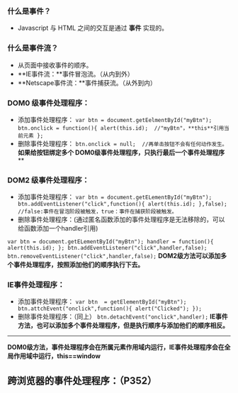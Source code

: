 ### 什么是事件？
- Javascript 与 HTML 之间的交互是通过 **事件** 实现的。

### 什么是事件流？
- 从页面中接收事件的顺序。
- **IE事件流：**事件冒泡流。（从内到外）
- **Netscape事件流：**事件捕获流。（从外到内）

### DOM0 级事件处理程序：
- 添加事件处理程序：
`var btn = document.getEelmentById("myBtn");
 btn.onclick = function(){
    alert(this.id);  //"myBtn"，**this**引用当前元素
  };`
- 删除事件处理程序：
`btn.onclick = null;  //再单击按钮不会有任何动作发生。`
**如果给按钮绑定多个 DOM0级事件处理程序，只执行最后一个事件处理程序****

### DOM2 级事件处理程序：
- 添加事件处理程序：
`var btn = document.getELementById("myBtn");
 btn.addEventListener("click",function(){
    alert(this.id);
 },false);  //false:事件在冒泡阶段被触发，true：事件在捕获阶段被触发。`
- 删除事件处理程序：(通过匿名函数添加的事件处理程序是无法移除的，可以给函数添加一个handler引用)

`var btn = document.getELementById("myBtn");
 handler = function(){
    alert(this.id);
 };
 btn.addEventListener("click",handler,false); 
 btn.removeEventListener("click",handler,false);`
**DOM2级方法可以添加多个事件处理程序，按照添加他们的顺序执行下去。**

### IE事件处理程序：
- 添加事件处理程序：
`var btn  = getElementById("myBtn");
 btn.attchEvent("onclick",function(){
    alert("Clicked");
 });`
- 删除事件处理程序：（同上）
 `btn.detachEvent("onclick",handler);`
**IE事件方法，也可以添加多个事件处理程序，但是执行顺序与添加他们的顺序相反。**
---
**DOM0级方法，事件处理程序会在所属元素作用域内运行，IE事件处理程序会在全局作用域中运行，this==window**



## 跨浏览器的事件处理程序：（P352）